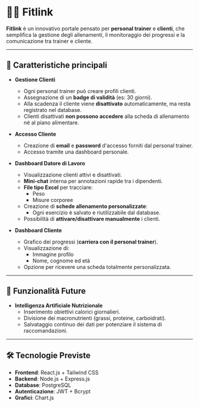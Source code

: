 # 🏋️‍♂️ Fitlink

**Fitlink** è un innovativo portale pensato per **personal trainer** e **clienti**, che semplifica la gestione degli allenamenti, il monitoraggio dei progressi e la comunicazione tra trainer e cliente.

---

## 🚀 Caratteristiche principali

- **Gestione Clienti**
  - Ogni personal trainer può creare profili clienti.
  - Assegnazione di un **badge di validità** (es: 30 giorni).
  - Alla scadenza il cliente viene **disattivato** automaticamente, ma resta registrato nel database.
  - Clienti disattivati **non possono accedere** alla scheda di allenamento né al piano alimentare.

- **Accesso Cliente**
  - Creazione di **email** e **password** d'accesso forniti dal personal trainer.
  - Accesso tramite una dashboard personale.

- **Dashboard Datore di Lavoro**
  - Visualizzazione clienti attivi e disattivati.
  - **Mini-chat** interna per annotazioni rapide tra i dipendenti.
  - **File tipo Excel** per tracciare:
    - Peso
    - Misure corporee
  - Creazione di **schede allenamento personalizzate**:
    - Ogni esercizio è salvato e riutilizzabile dal database.
  - Possibilità di **attivare/disattivare manualmente** i clienti.

- **Dashboard Cliente**
  - Grafico dei progressi (**carriera con il personal trainer**).
  - Visualizzazione di:
    - Immagine profilo
    - Nome, cognome ed età
  - Opzione per ricevere una scheda totalmente personalizzata.

---

## 🌟 Funzionalità Future

- **Intelligenza Artificiale Nutrizionale**
  - Inserimento obiettivi calorici giornalieri.
  - Divisione dei macronutrienti (grassi, proteine, carboidrati).
  - Salvataggio continuo dei dati per potenziare il sistema di raccomandazioni.

---

## 🛠️ Tecnologie Previste

- **Frontend**: React.js + Tailwind CSS
- **Backend**: Node.js + Express.js
- **Database**: PostgreSQL
- **Autenticazione**: JWT + Bcrypt
- **Grafici**: Chart.js



